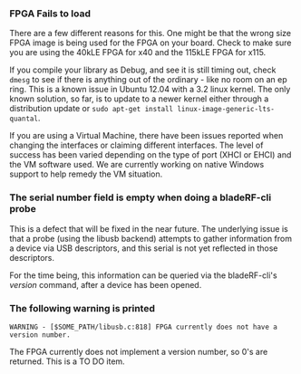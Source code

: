 
### FPGA Fails to load ###
There are a few different reasons for this.  One might be that the wrong size FPGA image is being used for the FPGA on your board.  Check to make sure you are using the 40kLE FPGA for x40 and the 115kLE FPGA for x115.

If you compile your library as Debug, and see it is still timing out, check `dmesg` to see if there is anything out of the ordinary - like no room on an ep ring.  This is a known issue in Ubuntu 12.04 with a 3.2 linux kernel.  The only known solution, so far, is to update to a newer kernel either through a distribution update or `sudo apt-get install linux-image-generic-lts-quantal`.

If you are using a Virtual Machine, there have been issues reported when changing the interfaces or claiming different interfaces.  The level of success has been varied depending on the type of port (XHCI or EHCI) and the VM software used.  We are currently working on native Windows support to help remedy the VM situation.

### The serial number field is empty when doing a bladeRF-cli probe ###
This is a defect that will be fixed in the near future. The underlying issue is that a probe (using the libusb backend) attempts to gather information from a device via USB descriptors, and this serial is not yet reflected in those descriptors.

For the time being, this information can be queried via the bladeRF-cli's _version_ command, after a device has been opened.

### The following warning is printed ###
```
WARNING - [$SOME_PATH/libusb.c:818] FPGA currently does not have a version number.
```

The FPGA currently does not implement a version number, so 0's are returned. This is a TO DO item.

